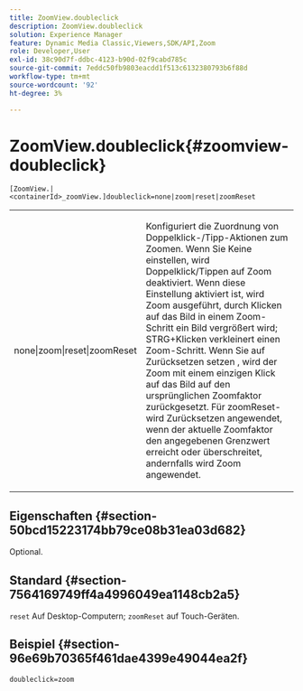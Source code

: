 ```yaml
---
title: ZoomView.doubleclick
description: ZoomView.doubleclick
solution: Experience Manager
feature: Dynamic Media Classic,Viewers,SDK/API,Zoom
role: Developer,User
exl-id: 38c90d7f-ddbc-4123-b90d-02f9cabd785c
source-git-commit: 7eddc50fb9803eacdd1f513c6132380793b6f88d
workflow-type: tm+mt
source-wordcount: '92'
ht-degree: 3%

---
```


# ZoomView.doubleclick{#zoomview-doubleclick}

`[ZoomView.|<containerId>_zoomView.]doubleclick=none|zoom|reset|zoomReset`

<table id="table_E314540D347D47699C04EB80D20C0721"> 
 <tbody> 
  <tr> 
   <td colname="col1"> <p> <span class="codeph"> none|zoom|reset|zoomReset </span> </p> </td> 
   <td colname="col2"> <p> Konfiguriert die Zuordnung von Doppelklick-/Tipp-Aktionen zum Zoomen. Wenn Sie Keine <span class="codeph"> einstellen, wird </span> Doppelklick/Tippen auf Zoom deaktiviert. Wenn diese Einstellung aktiviert ist, wird <span class="codeph"> Zoom ausgeführt, </span> durch Klicken auf das Bild in einem Zoom-Schritt ein Bild vergrößert wird; STRG+Klicken verkleinert einen Zoom-Schritt. Wenn Sie auf <span class="codeph"> Zurücksetzen setzen </span>, wird der Zoom mit einem einzigen Klick auf das Bild auf den ursprünglichen Zoomfaktor zurückgesetzt. Für <span class="codeph"> zoomReset-</span> wird Zurücksetzen angewendet, wenn der aktuelle Zoomfaktor den angegebenen Grenzwert erreicht oder überschreitet, andernfalls wird Zoom angewendet. </p> </td> 
  </tr> 
 </tbody> 
</table>

## Eigenschaften {#section-50bcd15223174bb79ce08b31ea03d682}

Optional.

## Standard {#section-7564169749ff4a4996049ea1148cb2a5}

`reset` Auf Desktop-Computern; `zoomReset` auf Touch-Geräten.

## Beispiel {#section-96e69b70365f461dae4399e49044ea2f}

`doubleclick=zoom`
